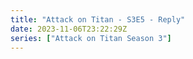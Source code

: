 ```yaml
---
title: "Attack on Titan - S3E5 - Reply"
date: 2023-11-06T23:22:29Z
series: ["Attack on Titan Season 3"]
---
```



<mux-player stream-type="on-demand"
  src="https://kp3d-my.sharepoint.com/personal/ryoo_kp3d_onmicrosoft_com/_layouts/15/download.aspx?share=EZZxmb33l9BChIJePMdGbIMBbXMvs0NX2ZQ_AfxJ9p1WKw" prefer-playback="mse" controls>
  </mux-player>
  
  
  <script src="https://cdn.jsdelivr.net/npm/@mux/mux-player"></script>
  
 <script type="application/ld+json">
 {
  "@context": "https://schema.org/",
  "@type": "VideoObject",
  "name": "Attack on Titan - S3E5 - Reply",
  "contentUrl": "https://stream.mux.com/2KMXMHFxP96um4TwQzflT3ww7qP00a9EoVlICdkZbLW4.m3u8",
  "thumbnailUrl": "https://www.themoviedb.org/t/p/original/rstHtpbEIoHnmxvsbNH7UlEPeEP.jpg?width=314&fit_mode=preserve&time=25",
  "uploadDate": "2023-11-06T23:22:29Z",
}

</script>

